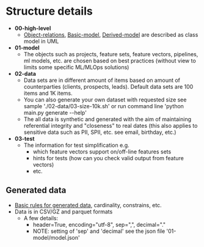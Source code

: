 # Structure details
 - **00-high-level**
   - [Object-relations](../00-high-level/object-relations.png), [Basic-model](../00-high-level/basic-feature-sets.png), [Derived-model](../00-high-level/derived-feature-sets.png) are described as class model in UML
 - **01-model**
   - The objects such as projects, feature sets, feature vectors, pipelines, ml models, etc.
   are chosen based on best practices (without view to limits some specific 
   ML/MLOps solutions)
 - **02-data**
   - Data sets are in different amount of items based on amount of counterparties 
   (clients, prospects, leads). Default data sets are 100 items and 1K items.    
   - You can also generate your own dataset with requested size see 
   sample './02-data/03-size-10k.sh' or run command line 'python main.py generate --help'
   - The all data is synthetic and generated with the aim of maintaining referential integrity 
   and "closeness" to real dates (this also applies to sensitive data such as PII, SPII, etc. 
   see email, birthday, etc.)
 - **03-test**
   - The information for test simplification e.g.
     - which feature vectors support on/off-line features sets
     - hints for tests (how can you check valid output from feature vectors)
     - etc. 


## Generated data
 - [Basic rules for generated data](./rules.md), cardinality, constrains, etc.
 - Data is in CSV/GZ and parquet formats
   - A few details: 
     - header=True, encoding="utf-8", sep=",", decimal="." 
     - NOTE: setting of 'sep' and 'decimal' see the json file '01-model/model.json'



